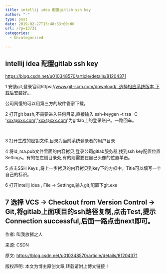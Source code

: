 ```yaml
---
title: intellij idea 配置gitlab ssh key
author: "-"
type: post
date: 2019-02-27T15:48:53+00:00
url: /?p=13731
categories:
  - Uncategorized

---
```

## intellij idea 配置gitlab ssh key
https://blog.csdn.net/u010348570/article/details/81204371

1 安装git,登录官网https://www.git-scm.com/download/ ,选择相应系统版本,下载后安装好。

公司网慢的可以用第三方的软件管家下载。

2 打开git bash,不需要进入任何目录,直接输入 ssh-keygen -t rsa -C 'xxx@xxx.com','xxx@xxx.com'为gitlab上的登录账户。一路回车。

 

3 打开生成的密钥文件,目录为当前系统登录者的用户目录

4 将id_rsa.pub文件里面的内容拷贝,登录公司gitlab服务器,找到ssh key配置位置Settings。有的在左侧目录处,有的则需要在自己头像的位置单击。

5 点击SSH Keys ,将上一步拷贝的内容拷贝到key下的方框中。Title可以填写一个自己的标识。

6 打开intellij idea , File -> Settings,输入git,配置下git.exe

## 7 选择 VCS -> Checkout from Version Control -> Git,将gitlab上面项目的ssh路径复制,点击Test,提示Connection successful,后面一路点击next即可。

作者: 叫我放猪之人
  
来源: CSDN
  
原文: https://blog.csdn.net/u010348570/article/details/81204371
  
版权声明: 本文为博主原创文章,转载请附上博文链接！